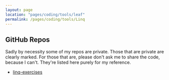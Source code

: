```yaml
---
layout: page
location: "pages/coding/tools/leaf"
permalink: /pages/coding/tools/Linq
---
```


## GitHub Repos 

Sadly by necessity some of my repos are private. Those that are private are clearly marked. For those that are, please don't ask me to share the code, because I can't. They're listed here purely for my reference.

- [linq-exercises](https://github.com/claresudbery/linq-exercises)

